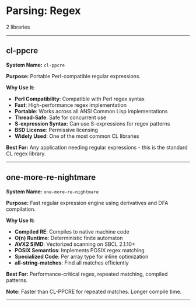 # Parsing: Regex

2 libraries

---

## cl-ppcre

**System Name:** `cl-ppcre`

**Purpose:** Portable Perl-compatible regular expressions.

**Why Use It:**
- **Perl Compatibility**: Compatible with Perl regex syntax
- **Fast**: High-performance regex implementation
- **Portable**: Works across all ANSI Common Lisp implementations
- **Thread-Safe**: Safe for concurrent use
- **S-expression Syntax**: Can use S-expressions for regex patterns
- **BSD License**: Permissive licensing
- **Widely Used**: One of the most common CL libraries

**Best For:** Any application needing regular expressions - this is the standard CL regex library.

---


## one-more-re-nightmare

**System Name:** `one-more-re-nightmare`

**Purpose:** Fast regular expression engine using derivatives and DFA compilation.

**Why Use It:**
- **Compiled RE**: Compiles to native machine code
- **O(n) Runtime**: Deterministic finite automaton
- **AVX2 SIMD**: Vectorized scanning on SBCL 2.1.10+
- **POSIX Semantics**: Implements POSIX regex matching
- **Specialized Code**: Per array type for inline optimization
- **all-string-matches**: Find all matches efficiently

**Best For:** Performance-critical regex, repeated matching, compiled patterns.

**Note:** Faster than CL-PPCRE for repeated matches. Longer compile time.

---


